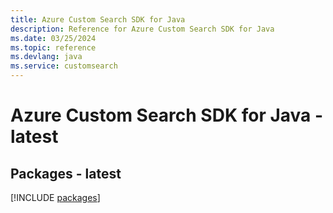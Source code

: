 ```yaml
---
title: Azure Custom Search SDK for Java
description: Reference for Azure Custom Search SDK for Java
ms.date: 03/25/2024
ms.topic: reference
ms.devlang: java
ms.service: customsearch
---
```

# Azure Custom Search SDK for Java - latest
## Packages - latest
[!INCLUDE [packages](custom-search-index.md)]